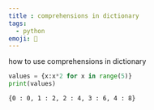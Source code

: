 ```yaml
---
title : comprehensions in dictionary
tags:
  - python
emoji: 🐍
---
```


how to use comprehensions in dictionary

```python
values = {x:x*2 for x in range(5)}
print(values)
```

```Output
{0 : 0, 1 : 2, 2 : 4, 3 : 6, 4 : 8}
```